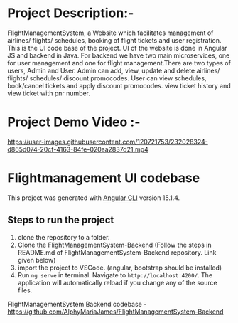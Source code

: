 # Project Description:-
FlightManagementSystem, a Website which facilitates management of airlines/ flights/ schedules, booking of flight tickets and user registration. This is the UI code base of the project. UI of the website is done in Angular JS and backend in Java. For backend we have two main microservices, one for user management and one for flight management.There are two types of users, Admin and User. Admin can add, view, update and delete airlines/ flights/ schedules/ discount promocodes. User can view schedules, book/cancel tickets and apply discount promocodes. view ticket history and view ticket with pnr number.

# Project Demo Video :-

https://user-images.githubusercontent.com/120721753/232028324-d865d074-20cf-4163-84fe-020aa2837d21.mp4

# Flightmanagement UI codebase

This project was generated with [Angular CLI](https://github.com/angular/angular-cli) version 15.1.4.

## Steps to run the project
1. clone the repository to a folder. 
2. Clone the FlightManagementSystem-Backend (Follow the steps in README.md of FlightManagementSystem-Backend repository. Link given below)
3. import the project to VSCode. (angular, bootstrap should be installed)
4. Run `ng serve` in terminal. Navigate to `http://localhost:4200/`. The application will automatically reload if you change any of the source files.

FlightManagementSystem Backend codebase - https://github.com/AlphyMariaJames/FlightManagementSystem-Backend
